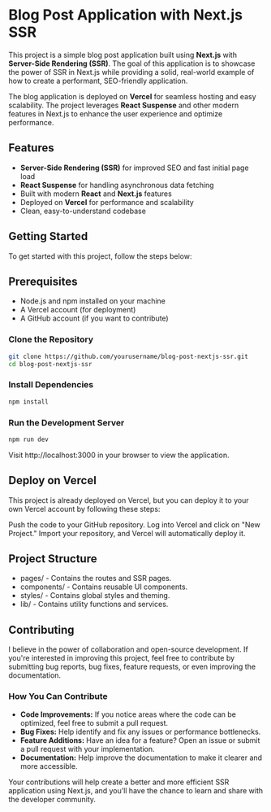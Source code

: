 # Blog Post Application with Next.js SSR

This project is a simple blog post application built using **Next.js** with **Server-Side Rendering (SSR)**. The goal of this application is to showcase the power of SSR in Next.js while providing a solid, real-world example of how to create a performant, SEO-friendly application.

The blog application is deployed on **Vercel** for seamless hosting and easy scalability. The project leverages **React Suspense** and other modern features in Next.js to enhance the user experience and optimize performance.

## Features

- **Server-Side Rendering (SSR)** for improved SEO and fast initial page load
- **React Suspense** for handling asynchronous data fetching
- Built with modern **React** and **Next.js** features
- Deployed on **Vercel** for performance and scalability
- Clean, easy-to-understand codebase

## Getting Started

To get started with this project, follow the steps below:

## Prerequisites

- Node.js and npm installed on your machine
- A Vercel account (for deployment)
- A GitHub account (if you want to contribute)

### Clone the Repository

```bash
git clone https://github.com/yourusername/blog-post-nextjs-ssr.git
cd blog-post-nextjs-ssr
```

### Install Dependencies
```bash
npm install
```

### Run the Development Server
```bash
npm run dev
```

Visit http://localhost:3000 in your browser to view the application.

## Deploy on Vercel
This project is already deployed on Vercel, but you can deploy it to your own Vercel account by following these steps:

Push the code to your GitHub repository.
Log into Vercel and click on "New Project."
Import your repository, and Vercel will automatically deploy it.

## Project Structure
- pages/ - Contains the routes and SSR pages.
- components/ - Contains reusable UI components.
- styles/ - Contains global styles and theming.
- lib/ - Contains utility functions and services.


## Contributing
I believe in the power of collaboration and open-source development. If you're interested in improving this project, feel free to contribute by submitting bug reports, bug fixes, feature requests, or even improving the documentation.

### How You Can Contribute
- **Code Improvements:** If you notice areas where the code can be optimized, feel free to submit a pull request.
- **Bug Fixes:** Help identify and fix any issues or performance bottlenecks.
- **Feature Additions:** Have an idea for a feature? Open an issue or submit a pull request with your implementation.
- **Documentation:** Help improve the documentation to make it clearer and more accessible.
  
Your contributions will help create a better and more efficient SSR application using Next.js, and you’ll have the chance to learn and share with the developer community.
